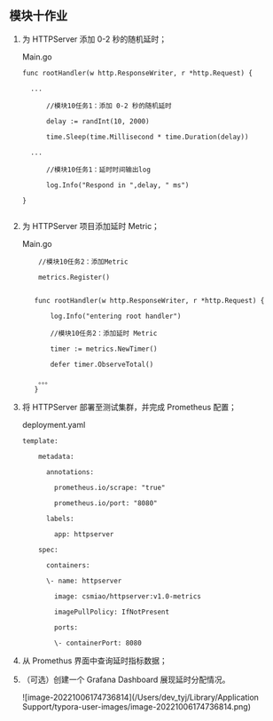 ## 模块十作业				 		

1. 为 HTTPServer 添加 0-2 秒的随机延时；

   Main.go

   ```
   func rootHandler(w http.ResponseWriter, r *http.Request) {
   
     ...
     
         //模块10任务1：添加 0-2 秒的随机延时
   
         delay := randInt(10, 2000)
   
         time.Sleep(time.Millisecond * time.Duration(delay))
   
     ...
   
         //模块10任务1：延时时间输出log
   
         log.Info("Respond in ",delay, " ms")
   
   }
    
   ```

2. 为 HTTPServer 项目添加延时 Metric；

   Main.go

   ```
       //模块10任务2：添加Metric
   
       metrics.Register()
      
   
      func rootHandler(w http.ResponseWriter, r *http.Request) {
   
          log.Info("entering root handler")
   
          //模块10任务2：添加延时 Metric
   
          timer := metrics.NewTimer()
   
          defer timer.ObserveTotal()
   
       。。。
      }
   
   ```

3. 将 HTTPServer 部署至测试集群，并完成 Prometheus 配置；

   deployment.yaml

     

   ```
   template:
   
       metadata:
   
         annotations:
   
           prometheus.io/scrape: "true"
   
           prometheus.io/port: "8080"
   
         labels:
   
           app: httpserver
   
       spec:
   
         containers:
   
         \- name: httpserver 
   
           image: csmiao/httpserver:v1.0-metrics
   
           imagePullPolicy: IfNotPresent
   
           ports:
   
           \- containerPort: 8080
   ```

   

4. 从 Promethus 界面中查询延时指标数据；

5. （可选）创建一个 Grafana Dashboard 展现延时分配情况。

   ![image-20221006174736814](/Users/dev_tyj/Library/Application Support/typora-user-images/image-20221006174736814.png)

